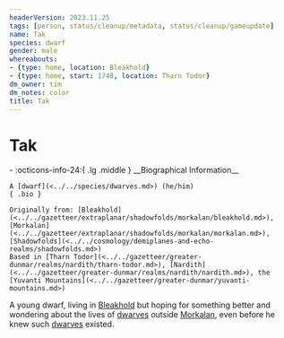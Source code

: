 ```yaml
---
headerVersion: 2023.11.25
tags: [person, status/cleanup/metadata, status/cleanup/gameupdate]
name: Tak
species: dwarf
gender: male
whereabouts:
- {type: home, location: Bleakhold}
- {type: home, start: 1748, location: Tharn Todor}
dm_owner: tim
dm_notes: color
title: Tak
---
```

# Tak
<div class="grid cards ext-narrow-margin ext-one-column" markdown>
- :octicons-info-24:{ .lg .middle } __Biographical Information__

    A [dwarf](<../../species/dwarves.md>) (he/him)  
    { .bio }

    Originally from: [Bleakhold](<../../gazetteer/extraplanar/shadowfolds/morkalan/bleakhold.md>), [Morkalan](<../../gazetteer/extraplanar/shadowfolds/morkalan/morkalan.md>), [Shadowfolds](<../../cosmology/demiplanes-and-echo-realms/shadowfolds.md>)
    Based in [Tharn Todor](<../../gazetteer/greater-dunmar/realms/nardith/tharn-todor.md>), [Nardith](<../../gazetteer/greater-dunmar/realms/nardith/nardith.md>), the [Yuvanti Mountains](<../../gazetteer/greater-dunmar/yuvanti-mountains.md>)
</div>




A young dwarf, living in [Bleakhold](<../../gazetteer/extraplanar/shadowfolds/morkalan/bleakhold.md>) but hoping for something better and wondering about the lives of [dwarves](<../../species/dwarves.md>) outside [Morkalan](<../../gazetteer/extraplanar/shadowfolds/morkalan/morkalan.md>), even before he knew such [dwarves](<../../species/dwarves.md>) existed. 
